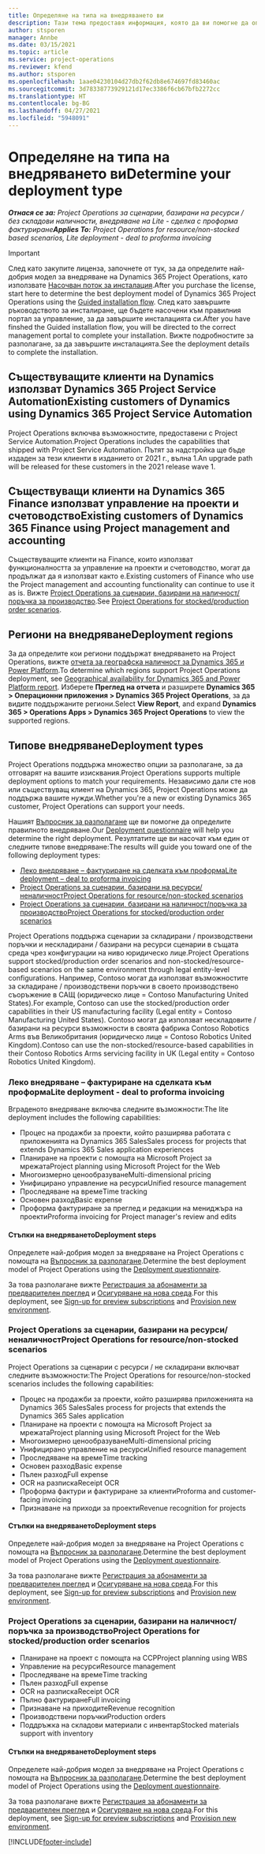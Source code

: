 ```yaml
---
title: Определяне на типа на внедряването ви
description: Тази тема предоставя информация, която да ви помогне да определите правилния тип на внедряване за Project Operations за фирмата си.
author: stsporen
manager: Annbe
ms.date: 03/15/2021
ms.topic: article
ms.service: project-operations
ms.reviewer: kfend
ms.author: stsporen
ms.openlocfilehash: 1aae04230104d27db2f62db8e674697fd83460ac
ms.sourcegitcommit: 3d78338773929121d17ec3386f6cb67bfb2272cc
ms.translationtype: HT
ms.contentlocale: bg-BG
ms.lasthandoff: 04/27/2021
ms.locfileid: "5948091"
---
```

# <a name="determine-your-deployment-type"></a><span data-ttu-id="bd3e6-103">Определяне на типа на внедряването ви</span><span class="sxs-lookup"><span data-stu-id="bd3e6-103">Determine your deployment type</span></span>

<span data-ttu-id="bd3e6-104">_**Отнася се за:** Project Operations за сценарии, базирани на ресурси / без складови наличности, внедряване на Lite - сделка с проформа фактуриране_</span><span class="sxs-lookup"><span data-stu-id="bd3e6-104">_**Applies To:** Project Operations for resource/non-stocked based scenarios, Lite deployment - deal to proforma invoicing_</span></span>

> [!IMPORTANT]
> <span data-ttu-id="bd3e6-105">След като закупите лиценза, започнете от тук, за да определите най-добрия модел за внедряване на Dynamics 365 Project Operations, като използвате [Насочван поток за инсталация](https://aka.ms/provisionprojectoperations).</span><span class="sxs-lookup"><span data-stu-id="bd3e6-105">After you purchase the license, start here to determine the best deployment model of Dynamics 365 Project Operations using the [Guided installation flow](https://aka.ms/provisionprojectoperations).</span></span>
> <span data-ttu-id="bd3e6-106">След като завършите ръководството за инсталиране, ще бъдете насочени към правилния портал за управление, за да завършите инсталацията си.</span><span class="sxs-lookup"><span data-stu-id="bd3e6-106">After you have finshed the Guided installation flow, you will be directed to the correct management portal to complete your installation.</span></span> <span data-ttu-id="bd3e6-107">Вижте подробностите за разполагане, за да завършите инсталацията.</span><span class="sxs-lookup"><span data-stu-id="bd3e6-107">See the deployment details to complete the installation.</span></span>


## <a name="existing-customers-of-dynamics-using-dynamics-365-project-service-automation"></a><span data-ttu-id="bd3e6-108">Съществуващите клиенти на Dynamics използват Dynamics 365 Project Service Automation</span><span class="sxs-lookup"><span data-stu-id="bd3e6-108">Existing customers of Dynamics using Dynamics 365 Project Service Automation</span></span>
<span data-ttu-id="bd3e6-109">Project Operations включва възможностите, предоставени с Project Service Automation.</span><span class="sxs-lookup"><span data-stu-id="bd3e6-109">Project Operations includes the capabilities that shipped with Project Service Automation.</span></span> <span data-ttu-id="bd3e6-110">Пътят за надстройка ще бъде издаден за тези клиенти в изданието от 2021 г., вълна 1.</span><span class="sxs-lookup"><span data-stu-id="bd3e6-110">An upgrade path will be released for these customers in the 2021 release wave 1.</span></span>

## <a name="existing-customers-of-dynamics-365-finance-using-project-management-and-accounting"></a><span data-ttu-id="bd3e6-111">Съществуващи клиенти на Dynamics 365 Finance използват управление на проекти и счетоводство</span><span class="sxs-lookup"><span data-stu-id="bd3e6-111">Existing customers of Dynamics 365 Finance using Project management and accounting</span></span> 

<span data-ttu-id="bd3e6-112">Съществуващите клиенти на Finance, които използват функционалността за управление на проекти и счетоводство, могат да продължат да я използват както е.</span><span class="sxs-lookup"><span data-stu-id="bd3e6-112">Existing customers of Finance who use the Project management and accounting functionality can continue to use it as is.</span></span> <span data-ttu-id="bd3e6-113">Вижте [Project Operations за сценарии, базирани на наличност/поръчка за производство](#pma).</span><span class="sxs-lookup"><span data-stu-id="bd3e6-113">See [Project Operations for stocked/production order scenarios](#pma).</span></span>


## <a name="deployment-regions"></a><span data-ttu-id="bd3e6-114">Региони на внедряване</span><span class="sxs-lookup"><span data-stu-id="bd3e6-114">Deployment regions</span></span>
<span data-ttu-id="bd3e6-115">За да определите кои региони поддържат внедряването на Project Operations, вижте [отчета за географска наличност за Dynamics 365 и Power Platform](https://dynamics.microsoft.com/en-us/geographic-availability/).</span><span class="sxs-lookup"><span data-stu-id="bd3e6-115">To determine which regions support Project Operations deployment, see [Geographical availability for Dynamics 365 and Power Platform report](https://dynamics.microsoft.com/en-us/geographic-availability/).</span></span> <span data-ttu-id="bd3e6-116">Изберете **Преглед на отчета** и разширете **Dynamics 365 > Операционни приложения > Dynamics 365 Project Operations**, за да видите поддържаните региони.</span><span class="sxs-lookup"><span data-stu-id="bd3e6-116">Select **View Report**, and expand **Dynamics 365 > Operations Apps > Dynamics 365 Project Operations** to view the supported regions.</span></span>

## <a name="deployment-types"></a><span data-ttu-id="bd3e6-117">Типове внедряване</span><span class="sxs-lookup"><span data-stu-id="bd3e6-117">Deployment types</span></span>
<span data-ttu-id="bd3e6-118">Project Operations поддържа множество опции за разполагане, за да отговарят на вашите изисквания.</span><span class="sxs-lookup"><span data-stu-id="bd3e6-118">Project Operations supports multiple deployment options to match your requirements.</span></span> <span data-ttu-id="bd3e6-119">Независимо дали сте нов или съществуващ клиент на Dynamics 365, Project Operations може да поддържа вашите нужди.</span><span class="sxs-lookup"><span data-stu-id="bd3e6-119">Whether you're a new or existing Dynamics 365 customer, Project Operations can support your needs.</span></span>

<span data-ttu-id="bd3e6-120">Нашият [Въпросник за разполагане](https://aka.ms/provisionprojectoperations) ще ви помогне да определите правилното внедряване.</span><span class="sxs-lookup"><span data-stu-id="bd3e6-120">Our [Deployment questionnaire](https://aka.ms/provisionprojectoperations) will help you determine the right deployment.</span></span> <span data-ttu-id="bd3e6-121">Резултатите ще ви насочат към един от следните типове внедряване:</span><span class="sxs-lookup"><span data-stu-id="bd3e6-121">The results will guide you toward one of the following deployment types:</span></span>

- [<span data-ttu-id="bd3e6-122">Леко внедряване – фактуриране на сделката към проформа</span><span class="sxs-lookup"><span data-stu-id="bd3e6-122">Lite deployment – deal to proforma invoicing</span></span>](#lite)
- [<span data-ttu-id="bd3e6-123">Project Operations за сценарии, базирани на ресурси/неналичност</span><span class="sxs-lookup"><span data-stu-id="bd3e6-123">Project Operations for resource/non-stocked scenarios</span></span>](#integrated)
- [<span data-ttu-id="bd3e6-124">Project Operations за сценарии, базирани на наличност/поръчка за производство</span><span class="sxs-lookup"><span data-stu-id="bd3e6-124">Project Operations for stocked/production order scenarios</span></span>](#pma)

<span data-ttu-id="bd3e6-125">Project Operations поддържа сценарии за складирани / производствени поръчки и нескладирани / базирани на ресурси сценарии в същата среда чрез конфигурации на ниво юридическо лице.</span><span class="sxs-lookup"><span data-stu-id="bd3e6-125">Project Operations support stocked/production order scenarios and non-stocked/resource-based scenarios on the same environment through legal entity-level configurations.</span></span> <span data-ttu-id="bd3e6-126">Например, Contoso могат да използват възможностите за складиране / производствени поръчки в своето производствено съоръжение в САЩ (юридическо лице = Contoso Manufacturing United States).</span><span class="sxs-lookup"><span data-stu-id="bd3e6-126">For example, Contoso can use the stocked/production order capabilities in their US manufacturing facility (Legal entity = Contoso Manufacturing United States).</span></span> <span data-ttu-id="bd3e6-127">Contoso могат да използват нескладовите / базирани на ресурси възможности в своята фабрика Contoso Robotics Arms във Великобритания (юридическо лице = Contoso Robotics United Kingdom).</span><span class="sxs-lookup"><span data-stu-id="bd3e6-127">Contoso can use the non-stocked/resource-based capabilities in their Contoso Robotics Arms servicing facility in UK (Legal entity = Contoso Robotics United Kingdom).</span></span>

### <a name="lite-deployment---deal-to-proforma-invoicing"></a><a  name="lite"></a><span data-ttu-id="bd3e6-128">Леко внедряване – фактуриране на сделката към проформа</span><span class="sxs-lookup"><span data-stu-id="bd3e6-128">Lite deployment - deal to proforma invoicing</span></span>

<span data-ttu-id="bd3e6-129">Вграденото внедряване включва следните възможности:</span><span class="sxs-lookup"><span data-stu-id="bd3e6-129">The lite deployment includes the following capabilities:</span></span>

- <span data-ttu-id="bd3e6-130">Процес на продажби за проекти, който разширява работата с приложенията на Dynamics 365 Sales</span><span class="sxs-lookup"><span data-stu-id="bd3e6-130">Sales process for projects that extends Dynamics 365 Sales application experiences</span></span>
- <span data-ttu-id="bd3e6-131">Планиране на проекти с помощта на Microsoft Project за мрежата</span><span class="sxs-lookup"><span data-stu-id="bd3e6-131">Project planning using Microsoft Project for the Web</span></span>
- <span data-ttu-id="bd3e6-132">Многоизмерно ценообразуване</span><span class="sxs-lookup"><span data-stu-id="bd3e6-132">Multi-dimensional pricing</span></span>
- <span data-ttu-id="bd3e6-133">Унифицирано управление на ресурси</span><span class="sxs-lookup"><span data-stu-id="bd3e6-133">Unified resource management</span></span>
- <span data-ttu-id="bd3e6-134">Проследяване на време</span><span class="sxs-lookup"><span data-stu-id="bd3e6-134">Time tracking</span></span>
- <span data-ttu-id="bd3e6-135">Основен разход</span><span class="sxs-lookup"><span data-stu-id="bd3e6-135">Basic expense</span></span>
- <span data-ttu-id="bd3e6-136">Проформа фактуриране за преглед и редакции на мениджъра на проекти</span><span class="sxs-lookup"><span data-stu-id="bd3e6-136">Proforma invoicing for Project manager's review and edits</span></span> 

#### <a name="deployment-steps"></a><span data-ttu-id="bd3e6-137">Стъпки на внедряването</span><span class="sxs-lookup"><span data-stu-id="bd3e6-137">Deployment steps</span></span>
<span data-ttu-id="bd3e6-138">Определете най-добрия модел за внедряване на Project Operations с помощта на [Въпросник за разполагане](https://aka.ms/provisionprojectoperations).</span><span class="sxs-lookup"><span data-stu-id="bd3e6-138">Determine the best deployment model of Project Operations using the [Deployment questionnaire](https://aka.ms/provisionprojectoperations).</span></span>

<span data-ttu-id="bd3e6-139">За това разполагане вижте [Регистрация за абонаменти за предварителен преглед](lite-preview-subscription-sign-up.md) и [Осигуряване на нова среда](lite-deployment.md).</span><span class="sxs-lookup"><span data-stu-id="bd3e6-139">For this deployment, see [Sign-up for preview subscriptions](lite-preview-subscription-sign-up.md) and [Provision new environment](lite-deployment.md).</span></span> 


### <a name="project-operations-for-resourcenon-stocked-scenarios"></a><a name="integrated"></a><span data-ttu-id="bd3e6-140">Project Operations за сценарии, базирани на ресурси/неналичност</span><span class="sxs-lookup"><span data-stu-id="bd3e6-140">Project Operations for resource/non-stocked scenarios</span></span>
<span data-ttu-id="bd3e6-141">Project Operations за сценарии с ресурси / не складирани включват следните възможности:</span><span class="sxs-lookup"><span data-stu-id="bd3e6-141">The Project Operations for resource/non-stocked scenarios includes the following capabilities:</span></span>
 
- <span data-ttu-id="bd3e6-142">Процес на продажби за проекти, който разширява приложенията на Dynamics 365 Sales</span><span class="sxs-lookup"><span data-stu-id="bd3e6-142">Sales process for projects that extends the Dynamics 365 Sales application</span></span>
- <span data-ttu-id="bd3e6-143">Планиране на проекти с помощта на Microsoft Project за мрежата</span><span class="sxs-lookup"><span data-stu-id="bd3e6-143">Project planning using Microsoft Project for the Web</span></span>
- <span data-ttu-id="bd3e6-144">Многоизмерно ценообразуване</span><span class="sxs-lookup"><span data-stu-id="bd3e6-144">Multi-dimensional pricing</span></span>
- <span data-ttu-id="bd3e6-145">Унифицирано управление на ресурси</span><span class="sxs-lookup"><span data-stu-id="bd3e6-145">Unified resource management</span></span>
- <span data-ttu-id="bd3e6-146">Проследяване на време</span><span class="sxs-lookup"><span data-stu-id="bd3e6-146">Time tracking</span></span>
- <span data-ttu-id="bd3e6-147">Основен разход</span><span class="sxs-lookup"><span data-stu-id="bd3e6-147">Basic expense</span></span>
- <span data-ttu-id="bd3e6-148">Пълен разход</span><span class="sxs-lookup"><span data-stu-id="bd3e6-148">Full expense</span></span>
- <span data-ttu-id="bd3e6-149">OCR на разписка</span><span class="sxs-lookup"><span data-stu-id="bd3e6-149">Receipt OCR</span></span>
- <span data-ttu-id="bd3e6-150">Проформа фактури и фактуриране за клиенти</span><span class="sxs-lookup"><span data-stu-id="bd3e6-150">Proforma and customer-facing invoicing</span></span> 
- <span data-ttu-id="bd3e6-151">Признаване на приходи за проекти</span><span class="sxs-lookup"><span data-stu-id="bd3e6-151">Revenue recognition for projects</span></span>

#### <a name="deployment-steps"></a><span data-ttu-id="bd3e6-152">Стъпки на внедряването</span><span class="sxs-lookup"><span data-stu-id="bd3e6-152">Deployment steps</span></span>
<span data-ttu-id="bd3e6-153">Определете най-добрия модел за внедряване на Project Operations с помощта на [Въпросник за разполагане](https://aka.ms/provisionprojectoperations).</span><span class="sxs-lookup"><span data-stu-id="bd3e6-153">Determine the best deployment model of Project Operations using the [Deployment questionnaire](https://aka.ms/provisionprojectoperations).</span></span>

<span data-ttu-id="bd3e6-154">За това разполагане вижте [Регистрация за абонаменти за предварителен преглед](resource-sign-up-preview-subscription.md) и [Осигуряване на нова среда](resource-provision-new-environment.md).</span><span class="sxs-lookup"><span data-stu-id="bd3e6-154">For this deployment, see [Sign-up for preview subscriptions](resource-sign-up-preview-subscription.md) and [Provision new environment](resource-provision-new-environment.md).</span></span> 


### <a name="project-operations-for-stockedproduction-order-scenarios"></a><a name="pma"></a><span data-ttu-id="bd3e6-155">Project Operations за сценарии, базирани на наличност/поръчка за производство</span><span class="sxs-lookup"><span data-stu-id="bd3e6-155">Project Operations for stocked/production order scenarios</span></span>

- <span data-ttu-id="bd3e6-156">Планиране на проект с помощта на ССР</span><span class="sxs-lookup"><span data-stu-id="bd3e6-156">Project planning using WBS</span></span>
- <span data-ttu-id="bd3e6-157">Управление на ресурси</span><span class="sxs-lookup"><span data-stu-id="bd3e6-157">Resource management</span></span>
- <span data-ttu-id="bd3e6-158">Проследяване на време</span><span class="sxs-lookup"><span data-stu-id="bd3e6-158">Time tracking</span></span>
- <span data-ttu-id="bd3e6-159">Пълен разход</span><span class="sxs-lookup"><span data-stu-id="bd3e6-159">Full expense</span></span>
- <span data-ttu-id="bd3e6-160">OCR на разписка</span><span class="sxs-lookup"><span data-stu-id="bd3e6-160">Receipt OCR</span></span>
- <span data-ttu-id="bd3e6-161">Пълно фактуриране</span><span class="sxs-lookup"><span data-stu-id="bd3e6-161">Full invoicing</span></span>
- <span data-ttu-id="bd3e6-162">Признаване на приходите</span><span class="sxs-lookup"><span data-stu-id="bd3e6-162">Revenue recognition</span></span>
- <span data-ttu-id="bd3e6-163">Производствени поръчки</span><span class="sxs-lookup"><span data-stu-id="bd3e6-163">Production orders</span></span>
- <span data-ttu-id="bd3e6-164">Поддръжка на складови материали с инвентар</span><span class="sxs-lookup"><span data-stu-id="bd3e6-164">Stocked materials support with inventory</span></span>

#### <a name="deployment-steps"></a><span data-ttu-id="bd3e6-165">Стъпки на внедряването</span><span class="sxs-lookup"><span data-stu-id="bd3e6-165">Deployment steps</span></span>
<span data-ttu-id="bd3e6-166">Определете най-добрия модел за внедряване на Project Operations с помощта на [Въпросник за разполагане](https://aka.ms/provisionprojectoperations).</span><span class="sxs-lookup"><span data-stu-id="bd3e6-166">Determine the best deployment model of Project Operations using the [Deployment questionnaire](https://aka.ms/provisionprojectoperations).</span></span>

<span data-ttu-id="bd3e6-167">За това разполагане вижте [Регистрация за абонаменти за предварителен преглед](/dynamics365/fin-ops-core/dev-itpro/dev-tools/sign-up-preview-subscription?toc=%2fdynamics365%2ffinance%2ftoc.json) и [Осигуряване на нова среда](/dynamics365/fin-ops-core/dev-itpro/deployment/deploy-demo-environment?toc=%2fdynamics365%2ffinance%2ftoc.json).</span><span class="sxs-lookup"><span data-stu-id="bd3e6-167">For this deployment, see [Sign-up for preview subscriptions](/dynamics365/fin-ops-core/dev-itpro/dev-tools/sign-up-preview-subscription?toc=%2fdynamics365%2ffinance%2ftoc.json) and [Provision new environment](/dynamics365/fin-ops-core/dev-itpro/deployment/deploy-demo-environment?toc=%2fdynamics365%2ffinance%2ftoc.json).</span></span> 



[!INCLUDE[footer-include](../includes/footer-banner.md)]